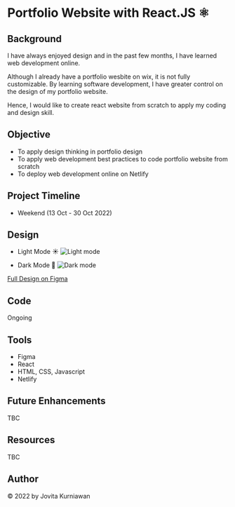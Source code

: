 
# Portfolio Website with React.JS ⚛️

## Background

I have always enjoyed design and in the past few months, I have learned web development online. 

Although I already have a portfolio wesbite on wix, it is not fully customizable. By learning software development, I have greater control on the design of my portfolio website. 

Hence, I would like to create react website from scratch to apply my coding and design skill. 


## Objective 
- To apply design thinking in portfolio design 
- To apply web development best practices to code portfolio website from scratch
- To deploy web development online on Netlify 


## Project Timeline 

- Weekend (13 Oct - 30 Oct 2022)

## Design 

- Light Mode ☀️
![Light mode](https://i.postimg.cc/TwGDSG7L/Screenshot-2022-10-13-at-4-12-43-AM.png)


- Dark Mode 🌙
![Dark mode](https://i.postimg.cc/brVSsnzk/Screenshot-2022-10-13-at-4-13-19-AM.png)


[Full Design on Figma](https://www.figma.com/file/Pz6Wa20fG6PErSRWqTYeLk/Demo-(Portfolio))


## Code 

Ongoing 



## Tools 
- Figma
- React
- HTML, CSS, Javascript 
- Netlify



## Future Enhancements 

TBC


## Resources

TBC

## Author 

© 2022 by Jovita Kurniawan 

